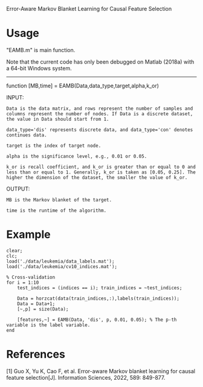 Error-Aware Markov Blanket Learning for Causal Feature Selection

Usage
==========
"EAMB.m" is main function.

Note that the current code has only been debugged on Matlab (2018a) with a 64-bit Windows system.

-------------------------------------------------------------------------------------------------------------------

function [MB,time] = EAMB(Data,data_type,target,alpha,k_or)

INPUT:

    Data is the data matrix, and rows represent the number of samples and columns represent the number of nodes. If Data is a discrete dataset, the value in Data should start from 1.

    data_type='dis' represents discrete data, and data_type='con' denotes continues data.

    target is the index of target node.

    alpha is the significance level, e.g., 0.01 or 0.05.

    k_or is recall coefficient, and k_or is greater than or equal to 0 and less than or equal to 1. Generally, k_or is taken as [0.05, 0.25]. The higher the dimension of the dataset, the smaller the value of k_or.


OUTPUT:

    MB is the Markov blanket of the target.

    time is the runtime of the algorithm.

Example
========
    clear;
    clc;
    load('./data/leukemia/data_labels.mat');
    load('./data/leukemia/cv10_indices.mat');

    % Cross-validation
    for i = 1:10
        test_indices = (indices == i); train_indices = ~test_indices;

        Data = horzcat(data(train_indices,:),labels(train_indices));
        Data = Data+1;
        [~,p] = size(Data);

        [features,~] = EAMB(Data, 'dis', p, 0.01, 0.05); % The p-th variable is the label variable.
    end

References
==========
[1] Guo X, Yu K, Cao F, et al. Error-aware Markov blanket learning for causal feature selection[J]. Information Sciences, 2022, 589: 849-877.
